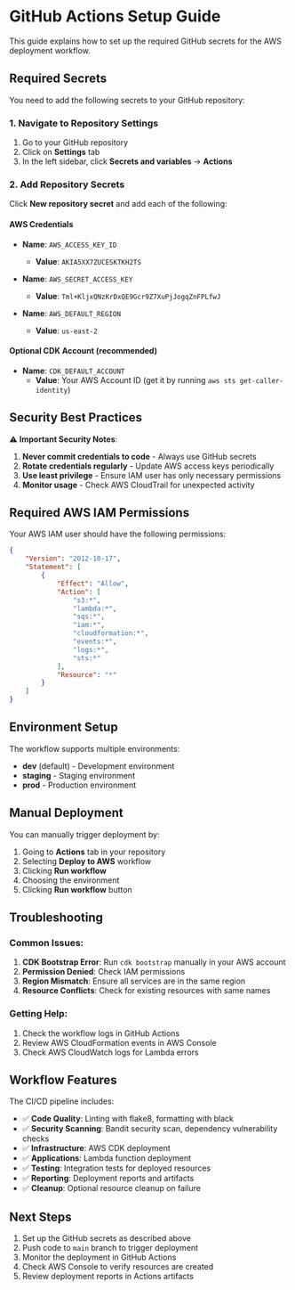 # GitHub Actions Setup Guide

This guide explains how to set up the required GitHub secrets for the AWS deployment workflow.

## Required Secrets

You need to add the following secrets to your GitHub repository:

### 1. Navigate to Repository Settings
1. Go to your GitHub repository
2. Click on **Settings** tab
3. In the left sidebar, click **Secrets and variables** → **Actions**

### 2. Add Repository Secrets

Click **New repository secret** and add each of the following:

#### AWS Credentials
- **Name**: `AWS_ACCESS_KEY_ID`
  - **Value**: `AKIA5XX7ZUCESKTKH2TS`

- **Name**: `AWS_SECRET_ACCESS_KEY`
  - **Value**: `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`

- **Name**: `AWS_DEFAULT_REGION`
  - **Value**: `us-east-2`

#### Optional CDK Account (recommended)
- **Name**: `CDK_DEFAULT_ACCOUNT`
  - **Value**: Your AWS Account ID (get it by running `aws sts get-caller-identity`)

## Security Best Practices

⚠️ **Important Security Notes**:

1. **Never commit credentials to code** - Always use GitHub secrets
2. **Rotate credentials regularly** - Update AWS access keys periodically
3. **Use least privilege** - Ensure IAM user has only necessary permissions
4. **Monitor usage** - Check AWS CloudTrail for unexpected activity

## Required AWS IAM Permissions

Your AWS IAM user should have the following permissions:

```json
{
    "Version": "2012-10-17",
    "Statement": [
        {
            "Effect": "Allow",
            "Action": [
                "s3:*",
                "lambda:*",
                "sqs:*",
                "iam:*",
                "cloudformation:*",
                "events:*",
                "logs:*",
                "sts:*"
            ],
            "Resource": "*"
        }
    ]
}
```

## Environment Setup

The workflow supports multiple environments:

- **dev** (default) - Development environment
- **staging** - Staging environment  
- **prod** - Production environment

## Manual Deployment

You can manually trigger deployment by:

1. Going to **Actions** tab in your repository
2. Selecting **Deploy to AWS** workflow
3. Clicking **Run workflow**
4. Choosing the environment
5. Clicking **Run workflow** button

## Troubleshooting

### Common Issues:

1. **CDK Bootstrap Error**: Run `cdk bootstrap` manually in your AWS account
2. **Permission Denied**: Check IAM permissions
3. **Region Mismatch**: Ensure all services are in the same region
4. **Resource Conflicts**: Check for existing resources with same names

### Getting Help:

1. Check the workflow logs in GitHub Actions
2. Review AWS CloudFormation events in AWS Console
3. Check AWS CloudWatch logs for Lambda errors

## Workflow Features

The CI/CD pipeline includes:

- ✅ **Code Quality**: Linting with flake8, formatting with black
- ✅ **Security Scanning**: Bandit security scan, dependency vulnerability checks
- ✅ **Infrastructure**: AWS CDK deployment
- ✅ **Applications**: Lambda function deployment
- ✅ **Testing**: Integration tests for deployed resources
- ✅ **Reporting**: Deployment reports and artifacts
- ✅ **Cleanup**: Optional resource cleanup on failure

## Next Steps

1. Set up the GitHub secrets as described above
2. Push code to `main` branch to trigger deployment
3. Monitor the deployment in GitHub Actions
4. Check AWS Console to verify resources are created
5. Review deployment reports in Actions artifacts